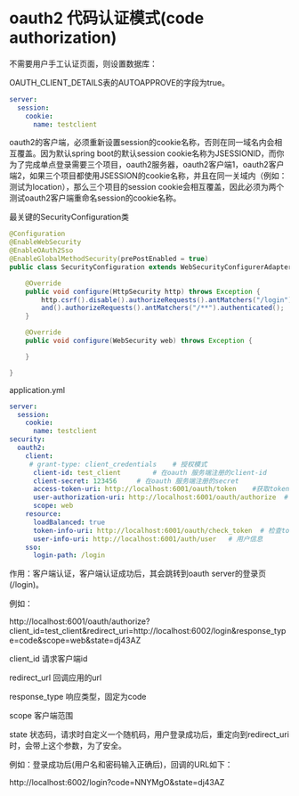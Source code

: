 # oauth2 代码认证模式(code authorization)

不需要用户手工认证页面，则设置数据库：

OAUTH_CLIENT_DETAILS表的AUTOAPPROVE的字段为true。



```yaml
server:
  session:
    cookie:
      name: testclient
```

oauth2的客户端，必须重新设置session的cookie名称，否则在同一域名内会相互覆盖。因为默认spring boot的默认session cookie名称为JSESSIONID，而你为了完成单点登录需要三个项目，oauth2服务器，oauth2客户端1，oauth2客户端2，如果三个项目都使用JSESSION的cookie名称，并且在同一关域内（例如：测试为location），那么三个项目的session cookie会相互覆盖，因此必须为两个测试oauth2客户端重命名session的cookie名称。



最关键的SecurityConfiguration类

```java
@Configuration
@EnableWebSecurity
@EnableOAuth2Sso
@EnableGlobalMethodSecurity(prePostEnabled = true)
public class SecurityConfiguration extends WebSecurityConfigurerAdapter {

	@Override
	public void configure(HttpSecurity http) throws Exception {
		http.csrf().disable().authorizeRequests().antMatchers("/login").permitAll().
		and().authorizeRequests().antMatchers("/**").authenticated();
	}

	@Override
	public void configure(WebSecurity web) throws Exception {

	}

}
```



application.yml

```yaml
server:
  session:
    cookie:
      name: testclient
security:
  oauth2:
    client:
     # grant-type: client_credentials    # 授权模式
      client-id: test_client        # 在oauth 服务端注册的client-id
      client-secret: 123456     # 在oauth 服务端注册的secret
      access-token-uri: http://localhost:6001/oauth/token    #获取token 地址
      user-authorization-uri: http://localhost:6001/oauth/authorize  # 认证地址
      scope: web
    resource:
      loadBalanced: true
      token-info-uri: http://localhost:6001/oauth/check_token  # 检查token
      user-info-uri: http://localhost:6001/auth/user   # 用户信息
    sso:
      login-path: /login      
```



作用：客户端认证，客户端认证成功后，其会跳转到oauth server的登录页(/login)。

例如：

http://localhost:6001/oauth/authorize?client_id=test_client&redirect_uri=http://localhost:6002/login&response_type=code&scope=web&state=dj43AZ

client_id 请求客户端id

redirect_url 回调应用的url

response_type 响应类型，固定为code

scope 客户端范围

state 状态码，请求时自定义一个随机码，用户登录成功后，重定向到redirect_uri时，会带上这个参数，为了安全。

例如：登录成功后(用户名和密码输入正确后)，回调的URL如下：

http://localhost:6002/login?code=NNYMgO&state=dj43AZ